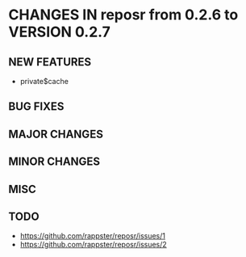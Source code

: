# CHANGES IN reposr from 0.2.6 to VERSION 0.2.7

## NEW FEATURES

- private$cache
  
## BUG FIXES

## MAJOR CHANGES

## MINOR CHANGES

## MISC

## TODO

- https://github.com/rappster/reposr/issues/1
- https://github.com/rappster/reposr/issues/2


